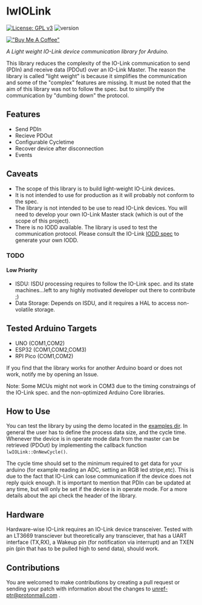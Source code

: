 # lwIOLink 

[![License: GPL v3](https://img.shields.io/badge/License-GPLv3-green.svg)](https://www.gnu.org/licenses/gpl-3.0)
![version](https://img.shields.io/badge/version-0.2.1-blue)

[!["Buy Me A Coffee"](https://www.buymeacoffee.com/assets/img/custom_images/orange_img.png)](https://www.buymeacoffee.com/unrefptr)


*A Light weight IO-Link device communication library for Arduino.*

This library reduces the complexity of the IO-Link communication to send (PDIn) and receive data (PDOut) over an IO-Link Master. The reason the library is called "light weight" is because it simplifies the communication and some of the "complex" features are missing. It must be noted that the aim of this library was not to follow the spec. but to simplify the communication by "dumbing down" the protocol.

## Features

- Send PDIn
- Recieve PDOut
- Configurable Cycletime
- Recover device after disconnection
- Events

## Caveats

- The scope of this library is to build light-weight IO-Link devices.
- It is not intended to use for production as it will probably not conform to the spec.
- The library is not intended to be use to read IO-Link devices. You will need to develop your own IO-Link Master stack (which is out of the scope of this project).
- There is no IODD available. The library is used to test the communication protocol. Please consult the IO-Link [IODD spec](https://io-link.com/share/Downloads/Spec-IODD/IO_Device_Description_V1.1_Specification.zip) to generate your own IODD.


### TODO

#### Low Priority

- ISDU: ISDU processing requires to follow the IO-Link spec. and its state machines...left to any highly motivated developer out there to contribute ;)
- Data Storage: Depends on ISDU, and it requires a HAL to access non-volatile storage.

## Tested Arduino Targets 

* UNO     (COM1,COM2)
* ESP32   (COM1,COM2,COM3)
* RPI Pico (COM1,COM2)

If you find that the library works for another Arduino board or does not work, notify me by opening an Issue.

Note: Some MCUs might not work in COM3 due to the timing constraings of the IO-Link spec. and the non-optimized Arduino Core libraries.

## How to Use

You can test the library by using the demo located in the [examples dir](https://github.com/unref-ptr/lwIOLink/tree/main/examples). In general the user has to define the process data size, and the cycle time. Whenever the device is in operate mode data from the master can be retrieved (PDOut) by implementing the callback function `lwIOLink::OnNewCycle()`. 

The cycle time should set to the minimum required to get data for your arduino (for example reading an ADC, setting an RGB led stripe,etc). This is due to the fact that IO-Link can lose communication if the device does not reply quick enough. It is important to mention that PDIn can be updated at any time, but will only be set if the device is in operate mode. For a more details about the api check the header of the library.


## Hardware

Hardware-wise IO-Link requires an IO-Link device transceiver. Tested with an LT3669 transciever but theoretically any transciever, that has a UART interface (TX,RX), a Wakeup pin (for notification via interrupt) and an TXEN pin (pin that has to be pulled high to send data), should work. 


## Contributions

You are welcomed to make contributions by creating a pull request or sending your patch with information about the changes to unref-ptr@protonmail.com .

